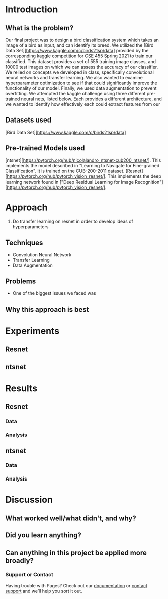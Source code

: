 # Introduction
## What is the problem?
Our final project was to design a bird classification system which takes an image of a bird as input, and can identify its breed. We utilized the [Bird Data Set][https://www.kaggle.com/c/birds21sp/data] provided by the corresponding kaggle competition for CSE 455 Spring 2021 to train our classified. This dataset provides a set of 555 training image classes, and 10000 test images on which we can assess the accuracy of our classifier. We relied on concepts we developed in class, specifically convolutional neural networks and transfer learning. We also wanted to examine hyperparameter optimization to see if that could significantly improve the functionality of our model. Finally, we used data augmentation to prevent overfitting. We attempted the kaggle challenge using three different pre-trained neural nets, listed below. Each provides a different architecture, and we wanted to identify how effectively each could extract features from our 
## Datasets used
[Bird Data Set][https://www.kaggle.com/c/birds21sp/data]

## Pre-trained Models used
[ntsnet][https://pytorch.org/hub/nicolalandro_ntsnet-cub200_ntsnet/]. This implements the model described in "Learning to Navigate for Fine-grained Classification". It is trained on the CUB-200-2011 dataset.
[Resnet][https://pytorch.org/hub/pytorch_vision_resnet/]. This implements the deep learning network found in ["Deep Residual Learning for Image Recognition"][https://pytorch.org/hub/pytorch_vision_resnet/].


# Approach
1. Do transfer learning on resnet in order to develop ideas of hyperparameters
## Techniques
* Convolution Neural Network
* Transfer Learning
* Data Augmentation
## Problems
* One of the biggest issues we faced was 
## Why this approach is best


# Experiments
## Resnet
## ntsnet

# Results
## Resnet
### Data
### Analysis
## ntsnet
### Data
### Analysis

# Discussion
## What worked well/what didn't, and why?
## Did you learn anything?
## Can anything in this project be applied more broadly?

### Support or Contact

Having trouble with Pages? Check out our [documentation](https://docs.github.com/categories/github-pages-basics/) or [contact support](https://support.github.com/contact) and we’ll help you sort it out.
